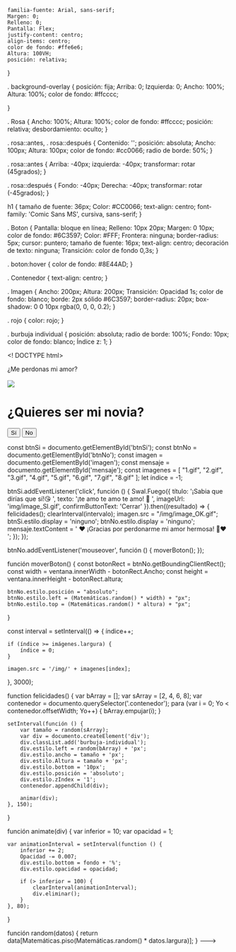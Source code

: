     familia-fuente: Arial, sans-serif;
    Margen: 0;
    Relleno: 0;
    Pantalla: Flex;
    justify-content: centro;
    align-items: centro;
    color de fondo: #ffe6e6;
    Altura: 100VH;
    posición: relativa;
  }

 . background-overlay {
    posición: fija;
    Arriba: 0;
    Izquierda: 0;
    Ancho: 100%;
    Altura: 100%;
    color de fondo: #ffcccc;

  }

 . Rosa {
    Ancho: 100%;
    Altura: 100%;
    color de fondo: #ffcccc;
    posición: relativa;
    desbordamiento: oculto;
  }

 . rosa::antes,
 . rosa::después {
    Contenido: '';
    posición: absoluta;
    Ancho: 100px;
    Altura: 100px;
    color de fondo: #cc0066;
    radio de borde: 50%;
  }

 . rosa::antes {
    Arriba: -40px;
    izquierda: -40px;
    transformar: rotar (45grados);
  }

 . rosa::después {
    Fondo: -40px;
    Derecha: -40px;
    transformar: rotar (-45grados);
  }

  h1 {
    tamaño de fuente: 36px;
    Color: #CC0066;
    text-align: centro;
    font-family: 'Comic Sans MS', cursiva, sans-serif;
  }

 . Boton {
    Pantalla: bloque en línea;
    Relleno: 10px 20px;
    Margen: 0 10px;
    color de fondo: #6C3597; 
    Color: #FFF;
    Frontera: ninguna;
    border-radius: 5px;
    cursor: puntero;
    tamaño de fuente: 16px;
    text-align: centro;
    decoración de texto: ninguna;
    Transición: color de fondo 0,3s;
  }

 . boton:hover {
    color de fondo: #8E44AD; 
  }

 . Contenedor {
    text-align: centro;
  }

 . Imagen {
    Ancho: 200px;
    Altura: 200px;
    Transición: Opacidad 1s;
    color de fondo: blanco;
    borde: 2px sólido #6C3597; 
    border-radius: 20px; 
    box-shadow: 0 0 10px rgba(0, 0, 0, 0.2); 
  }   

 . rojo {
    color: rojo;
  }

 . burbuja individual {
    posición: absoluta;
    radio de borde: 100%;
    Fondo: 10px;
    color de fondo: blanco;
    Índice z: 1;
  }

<! DOCTYPE html>
<html lang="es">
<cabeza>
  <meta charset="UTF-8">
  <meta name="viewport" content="width=device-width, initial-scale=1.0">
  <link rel="hoja de estilo" href="./css/main.css"/>
  <título>¿Me perdonas mi amor? </título>
</cabeza>

<cuerpo>
  <div class="background-overlay"></div>
  <div class="rosa">
    <div class="contenedor">
      <Br />
      <img src="/img/inicio.gif" class="imagen imagen-gif" id="imagen">
      <h1 id="mensaje">¿Quieres ser mi novia? </h1>
      <button class="boton" id="btnSi">Sí</button>
      <button class="boton" id="btnNo">No</button>
    </Div>
  </Div>

  <script language="javascript" type="text/javascript" src="https://cdn.jsdelivr.net/npm/sweetalert2@11"></script>

  <script language="javascript" type="text/javascript" src="./js/main.js"> </script>
</cuerpo>

</HTML>

const btnSi = documento.getElementById('btnSi');
const btnNo = documento.getElementById('btnNo');
const imagen = documento.getElementById('imagen');
const mensaje = documento.getElementById('mensaje');
const imagenes = [
    "1.gif",
    "2.gif",
    "3.gif",
    "4.gif",
    "5.gif",
    "6.gif",
    "7.gif",
    "8.gif"
];
let índice = -1;

btnSi.addEventListener('click', función () {
    Swal.Fuego({
        título: '¡Sabia que dirías que sí!😘 ',
        texto: '¡te amo te amo te amo! 🥰 ',
        imageUrl: 'img/image_SI.gif',
        confirmButtonText: 'Cerrar'
    }).then((resultado) => {
        felicidades();
        clearInterval(intervalo);
        imagen.src = "/img/image_OK.gif";
        btnSi.estilo.display = 'ninguno';
        btnNo.estilo.display = 'ninguno';
        mensaje.textContent = ' ❤ ¡Gracias por perdonarme mi amor hermosa! 🥰❤ ';
    });
});

btnNo.addEventListener('mouseover', función () {
    moverBoton();
});

función moverBoton() {
    const botonRect = btnNo.getBoundingClientRect();
    const width = ventana.innerWidth - botonRect.Ancho;
    const height = ventana.innerHeight - botonRect.altura;

    btnNo.estilo.posición = "absoluto";
    btnNo.estilo.left = (Matemáticas.random() * width) + "px";
    btnNo.estilo.top = (Matemáticas.random() * altura) + "px";
}

const interval = setInterval(() => {
    índice++;

    if (índice >= imágenes.largura) {
        índice = 0;
    }

    imagen.src = '/img/' + imagenes[index];
}, 3000);


function felicidades() {
    var bArray = [];
    var sArray = [2, 4, 6, 8];
    var contenedor = documento.querySelector('.contenedor');
    para (var i = 0;  Yo < contenedor.offsetWidth;  Yo++) {
        bArray.empujar(i);
    }

    setInterval(función () {
        var tamaño = random(sArray);
        var div = documento.createElement('div');
        div.classList.add('burbuja-individual');
        div.estilo.left = random(bArray) + 'px';
        div.estilo.ancho = tamaño + 'px';
        div.estilo.Altura = tamaño + 'px';
        div.estilo.bottom = '10px';
        div.estilo.posición = 'absoluto';
        div.estilo.zIndex = '1';
        contenedor.appendChild(div);

        animar(div);
    }, 150);
}

función animate(div) {
    var inferior = 10;
    var opacidad = 1;

    var animationInterval = setInterval(function () {
        inferior += 2;
        Opacidad -= 0.007;
        div.estilo.bottom = fondo + '%';
        div.estilo.opacidad = opacidad;

        if (> inferior = 100) {
            clearInterval(animationInterval);
            div.eliminar();
        }
    }, 80);
}

función random(datos) {
    return data[Matemáticas.piso(Matemáticas.random() * datos.largura)];
}
--->
